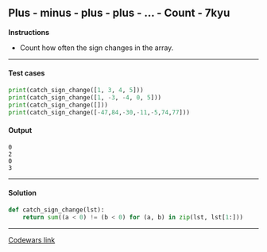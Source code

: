 ## Plus - minus - plus - plus - ... - Count - 7kyu

**Instructions**

- Count how often the sign changes in the array.

---

#### Test cases

```python
print(catch_sign_change([1, 3, 4, 5]))
print(catch_sign_change([1, -3, -4, 0, 5]))
print(catch_sign_change([]))
print(catch_sign_change([-47,84,-30,-11,-5,74,77]))
```

#### Output
```
0
2
0
3
```

---

#### Solution

```python
def catch_sign_change(lst):
    return sum((a < 0) != (b < 0) for (a, b) in zip(lst, lst[1:]))
```

---

[Codewars link](https://www.codewars.com/kata/5bbb8887484fcd36fb0020ca)
